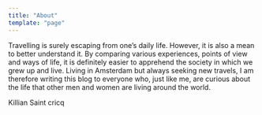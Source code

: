 ```yaml
---
title: "About"
template: "page"
---
```

Travelling is surely escaping from one’s daily life. However, it is also a mean to better understand it. By comparing various experiences, points of view and ways of life, it is definitely easier to apprehend the society in which we grew up and live. Living in Amsterdam but always seeking new travels, I am therefore writing this blog to everyone who, just like me, are curious about the life that other men and women are living around the world.

Killian Saint cricq